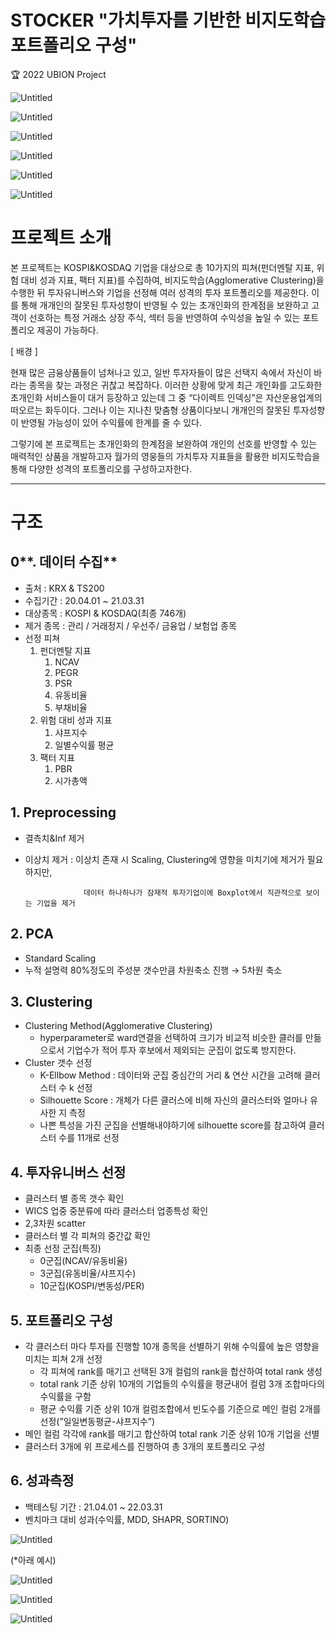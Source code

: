 # **STOCKER "가치투자를 기반한 비지도학습 포트폴리오 구성"**

🏆 2022 UBION Project

![Untitled](https://user-images.githubusercontent.com/88031549/205055658-286ea206-1f43-4979-babb-0c4d73f14bac.jpeg)

![Untitled](%E1%84%91%E1%85%B3%E1%84%85%E1%85%A9%E1%84%8C%E1%85%A6%E1%86%A8%E1%84%90%E1%85%B3%20%E1%84%89%E1%85%A9%E1%84%80%E1%85%A2%209661076dd23349399ccef8017742154c/Untitled%201.jpeg)

![Untitled](%E1%84%91%E1%85%B3%E1%84%85%E1%85%A9%E1%84%8C%E1%85%A6%E1%86%A8%E1%84%90%E1%85%B3%20%E1%84%89%E1%85%A9%E1%84%80%E1%85%A2%209661076dd23349399ccef8017742154c/Untitled%202.jpeg)

![Untitled](%E1%84%91%E1%85%B3%E1%84%85%E1%85%A9%E1%84%8C%E1%85%A6%E1%86%A8%E1%84%90%E1%85%B3%20%E1%84%89%E1%85%A9%E1%84%80%E1%85%A2%209661076dd23349399ccef8017742154c/Untitled%203.jpeg)

![Untitled](%E1%84%91%E1%85%B3%E1%84%85%E1%85%A9%E1%84%8C%E1%85%A6%E1%86%A8%E1%84%90%E1%85%B3%20%E1%84%89%E1%85%A9%E1%84%80%E1%85%A2%209661076dd23349399ccef8017742154c/Untitled%204.jpeg)

![Untitled](%E1%84%91%E1%85%B3%E1%84%85%E1%85%A9%E1%84%8C%E1%85%A6%E1%86%A8%E1%84%90%E1%85%B3%20%E1%84%89%E1%85%A9%E1%84%80%E1%85%A2%209661076dd23349399ccef8017742154c/Untitled%205.jpeg)

# **프로젝트 소개**

본 프로젝트는 KOSPI&KOSDAQ 기업을 대상으로 총 10가지의 피쳐(펀더멘탈 지표, 위험 대비 성과 지표, 팩터 지표)를 수집하여, 비지도학습(Agglomerative Clustering)을 수행한 뒤 투자유니버스와 기업을 선정해 여러 성격의 투자 포트폴리오를 제공한다. 이를 통해 개개인의 잘못된 투자성향이 반영될 수 있는 초개인화의 한계점을 보완하고 고객이 선호하는 특정 거래소 상장 주식, 섹터 등을 반영하여 수익성을 높일 수 있는 포트폴리오 제공이 가능하다.

[ 배경 ]

현재 많은 금융상품들이 넘쳐나고 있고, 일반 투자자들이 많은 선택지 속에서 자신이 바라는 종목을 찾는 과정은 귀찮고 복잡하다. 이러한 상황에 맞게 최근 개인화를 고도화한 초개인화 서비스들이 대거 등장하고 있는데 그 중 “다이렉트 인덱싱”은 자산운용업계의 떠오르는 화두이다. 그러나 이는 지나친 맞춤형 상품이다보니 개개인의 잘못된 투자성향이 반영될 가능성이 있어 수익률에 한계를 줄 수 있다.

 그렇기에 본 프로젝트는 초개인화의 한계점을 보완하여 개인의 선호를 반영할 수 있는 매력적인 상품을 개발하고자 월가의 영웅들의 가치투자 지표들을 활용한 비지도학습을 통해 다양한 성격의 포트폴리오를 구성하고자한다.

---

# **구조**

## 0**. 데이터 수집**

- 출처 : KRX & TS200
- 수집기간 : 20.04.01 ~ 21.03.31
- 대상종목 : KOSPI & KOSDAQ(최종 746개)
- 제거 종목 : 관리 / 거래정지 / 우선주/ 금융업 / 보험업 종목
- 선정 피쳐
    1. 펀더멘탈 지표
        1. NCAV
        2. PEGR
        3. PSR
        4. 유동비율
        5. 부채비율
    2. 위험 대비 성과 지표
        1. 샤프지수
        2. 일별수익률 평균
    3. 팩터 지표
        1. PBR
        2. 시가총액

## **1. Preprocessing**

- 결측치&Inf 제거
- 이상치 제거 : 이상치 존재 시 Scaling, Clustering에 영향을 미치기에 제거가 필요하지만,

                   데이터 하나하나가 잠재적 투자기업이에 Boxplot에서 직관적으로 보이는 기업을 제거

## 2. PCA

- Standard Scaling
- 누적 설명력 80%정도의 주성분 갯수만큼 차원축소 진행 → 5차원 축소

## 3. Clustering

- Clustering Method(Agglomerative Clustering)
    - hyperparameter로 ward연결을 선택하여 크기가 비교적 비슷한 클러를 만듦으로서 기업수가 적어 투자 후보에서 제외되는 군집이 없도록 방지한다.
- Cluster 갯수 선정
    - K-Ellbow Method : 데이터와 군집 중심간의 거리 & 연산 시간을 고려해 클러스터 수 k 선정
    - Silhouette Score : 개체가 다른 클러스에 비해 자신의 클러스터와 얼마나 유사한 지 측정
    - 나쁜 특성을 가진 군집을 선별해내야하기에 silhouette score를 참고하여 클러스터 수를 11개로 선정

## 4. 투자유니버스 선정

- 클러스터 별 종목 갯수 확인
- WICS 업중 중분류에 따라 클러스터 업종특성 확인
- 2,3차원 scatter
- 클러스터 별 각 피쳐의 중간값 확인
- 최종 선정 군집(특징)
    - 0군집(NCAV/유동비율)
    - 3군집(유동비율/샤프지수)
    - 10군집(KOSPI/변동성/PER)

## 5. 포트폴리오 구성

- 각 클러스터 마다 투자를 진행할 10개 종목을 선별하기 위해 수익률에 높은 영향을 미치는 피쳐 2개 선정
    - 각 피쳐에 rank를 매기고 선택된 3개 컬럼의 rank을 합산하여 total rank 생성
    - total rank 기준 상위 10개의 기업들의 수익률을 평균내어 컬럼 3개 조합마다의 수익률을 구함
    - 평균 수익률 기준 상위 10개 컬럼조합에서 빈도수를 기준으로 메인 컬럼 2개를 선정(”일일변동평균-샤프지수”)
- 메인 컬럼 각각에 rank를 매기고 합산하여 total rank 기준 상위 10개 기업을 선별
- 클러스터 3개에 위 프로세스를 진행하여 총 3개의 포트폴리오 구성

## 6. 성과측정

- 백테스팅 기간 : 21.04.01 ~ 22.03.31
- 벤치마크 대비 성과(수익률, MDD, SHAPR, SORTINO)

![Untitled](%E1%84%91%E1%85%B3%E1%84%85%E1%85%A9%E1%84%8C%E1%85%A6%E1%86%A8%E1%84%90%E1%85%B3%20%E1%84%89%E1%85%A9%E1%84%80%E1%85%A2%209661076dd23349399ccef8017742154c/Untitled.png)

(*아래 예시)

![Untitled](%E1%84%91%E1%85%B3%E1%84%85%E1%85%A9%E1%84%8C%E1%85%A6%E1%86%A8%E1%84%90%E1%85%B3%20%E1%84%89%E1%85%A9%E1%84%80%E1%85%A2%209661076dd23349399ccef8017742154c/Untitled%206.jpeg)

![Untitled](%E1%84%91%E1%85%B3%E1%84%85%E1%85%A9%E1%84%8C%E1%85%A6%E1%86%A8%E1%84%90%E1%85%B3%20%E1%84%89%E1%85%A9%E1%84%80%E1%85%A2%209661076dd23349399ccef8017742154c/Untitled%207.jpeg)

![Untitled](%E1%84%91%E1%85%B3%E1%84%85%E1%85%A9%E1%84%8C%E1%85%A6%E1%86%A8%E1%84%90%E1%85%B3%20%E1%84%89%E1%85%A9%E1%84%80%E1%85%A2%209661076dd23349399ccef8017742154c/Untitled%208.jpeg)